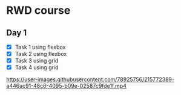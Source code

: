# RWD course
## Day 1
- [x] Task 1 using flexbox 
- [x] Task 2 using flexbox
- [x] Task 3 using grid
- [x] Task 4 using grid

https://user-images.githubusercontent.com/78925756/215772389-a446ac91-48c6-4095-b09e-02587c9fde1f.mp4

